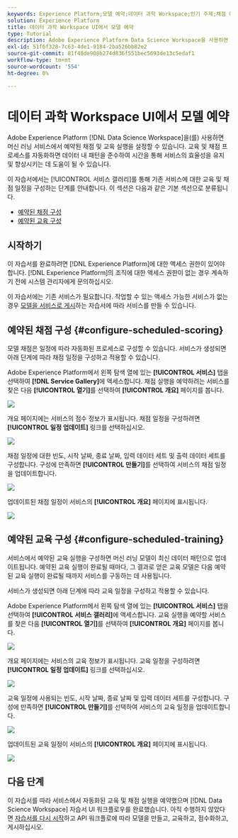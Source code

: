 ```yaml
---
keywords: Experience Platform;모델 예약;데이터 과학 Workspace;인기 주제;채점 예약;교육 예약
solution: Experience Platform
title: 데이터 과학 Workspace UI에서 모델 예약
type: Tutorial
description: Adobe Experience Platform Data Science Workspace을 사용하면 머신 러닝 서비스에서 예약된 채점 및 교육 실행을 설정할 수 있습니다. 교육 및 채점 프로세스를 자동화하면 데이터 내의 패턴을 따라가며 시간이 지남에 따라 서비스의 효율성을 유지 및 향상시키는 데 도움이 될 수 있습니다.
exl-id: 51f6f328-7c63-4de1-9184-2ba526bb82e2
source-git-commit: 81f48de908b274d836f551bec5693de13c5edaf1
workflow-type: tm+mt
source-wordcount: '554'
ht-degree: 0%

---
```


# 데이터 과학 Workspace UI에서 모델 예약

Adobe Experience Platform [!DNL Data Science Workspace]을(를) 사용하면 머신 러닝 서비스에서 예약된 채점 및 교육 실행을 설정할 수 있습니다. 교육 및 채점 프로세스를 자동화하면 데이터 내 패턴을 준수하여 시간을 통해 서비스의 효율성을 유지 및 향상시키는 데 도움이 될 수 있습니다.

이 자습서에서는 [!UICONTROL 서비스 갤러리]를 통해 기존 서비스에 대한 교육 및 채점 일정을 구성하는 단계를 안내합니다. 이 섹션은 다음과 같은 기본 섹션으로 분류됩니다.

- [예약된 채점 구성](#configure-scheduled-scoring)
- [예약된 교육 구성](#configure-scheduled-training)

## 시작하기

이 자습서를 완료하려면 [!DNL Experience Platform]에 대한 액세스 권한이 있어야 합니다. [!DNL Experience Platform]의 조직에 대한 액세스 권한이 없는 경우 계속하기 전에 시스템 관리자에게 문의하십시오.

이 자습서에는 기존 서비스가 필요합니다. 작업할 수 있는 액세스 가능한 서비스가 없는 경우 [모델을 서비스로 게시](./publish-model-service-ui.md)하는 자습서에 따라 서비스를 만들 수 있습니다.

## 예약된 채점 구성 {#configure-scheduled-scoring}

모델 채점은 일정에 따라 자동화된 프로세스로 구성할 수 있습니다. 서비스가 생성되면 아래 단계에 따라 채점 일정을 구성하고 적용할 수 있습니다.

Adobe Experience Platform에서 왼쪽 탐색 열에 있는 **[!UICONTROL 서비스]** 탭을 선택하여 **[!DNL Service Gallery]**&#x200B;에 액세스합니다. 채점 실행을 예약하려는 서비스를 찾은 다음 **[!UICONTROL 열기]**&#x200B;를 선택하여 **[!UICONTROL 개요]** 페이지를 봅니다.

![](../images/models-recipes/schedule/select_service.png)

개요 페이지에는 서비스의 점수 정보가 표시됩니다. 채점 일정을 구성하려면 **[!UICONTROL 일정 업데이트]** 링크를 선택하십시오.

![](../images/models-recipes/schedule/update_scoring.png)

채점 일정에 대한 빈도, 시작 날짜, 종료 날짜, 입력 데이터 세트 및 출력 데이터 세트를 구성합니다. 구성에 만족하면 **[!UICONTROL 만들기]**&#x200B;를 선택하여 서비스의 채점 일정을 업데이트합니다.

![](../images/models-recipes/schedule/set_scoring_schedule.png)

업데이트된 채점 일정이 서비스의 **[!UICONTROL 개요]** 페이지에 표시됩니다.

![](../images/models-recipes/schedule/scoring_set.png)

## 예약된 교육 구성 {#configure-scheduled-training}

서비스에서 예약된 교육 실행을 구성하면 머신 러닝 모델이 최신 데이터 패턴으로 업데이트됩니다. 예약된 교육 실행이 완료될 때마다, 그 결과로 얻은 교육 모델은 다음 예약된 교육 실행이 완료될 때까지 서비스를 구동하는 데 사용됩니다.

서비스가 생성되면 아래 단계에 따라 교육 일정을 구성하고 적용할 수 있습니다.

Adobe Experience Platform에서 왼쪽 탐색 열에 있는 **[!UICONTROL 서비스]** 탭을 선택하여 **[!UICONTROL 서비스 갤러리]**&#x200B;에 액세스합니다. 교육 실행을 예약할 서비스를 찾은 다음 **[!UICONTROL 열기]**&#x200B;를 선택하여 **[!UICONTROL 개요]** 페이지를 봅니다.

![](../images/models-recipes/schedule/select_service.png)

개요 페이지에는 서비스의 교육 정보가 표시됩니다. 교육 일정을 구성하려면 **[!UICONTROL 일정 업데이트]** 링크를 선택하십시오.

![](../images/models-recipes/schedule/update_training.png)

교육 일정에 사용되는 빈도, 시작 날짜, 종료 날짜 및 입력 데이터 세트를 구성합니다. 구성에 만족하면 **[!UICONTROL 만들기]**&#x200B;를 선택하여 서비스의 교육 일정을 업데이트합니다.

![](../images/models-recipes/schedule/set_training_schedule.png)

업데이트된 교육 일정이 서비스의 **[!UICONTROL 개요]** 페이지에 표시됩니다.

![](../images/models-recipes/schedule/training_set.png)

## 다음 단계

이 자습서를 따라 서비스에서 자동화된 교육 및 채점 실행을 예약했으며 [!DNL Data Science Workspace] 자습서 UI 워크플로우를 완료했습니다. 아직 수행하지 않았다면 [자습서를 다시 시작](./create-retails-sales-dataset.md)하고 API 워크플로에 따라 모델을 만들고, 교육하고, 점수화하고, 게시하십시오.
